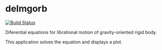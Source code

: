 delmgorb
========

[![Build Status](https://travis-ci.org/4242/delmgorb.png?branch=master)](https://travis-ci.org/4242/delmgorb)

Diferential equations for librational motion of gravity-oriented rigid body.

This application solves the equation and displays a plot.
